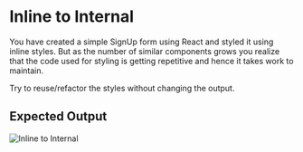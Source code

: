 # Inline to Internal

You have created a simple SignUp form using React and styled it using inline styles. But as the number of similar components grows you realize that the code used for styling is getting repetitive and hence it takes work to maintain.

Try to reuse/refactor the styles without changing the output.

## Expected Output
![Inline to Internal](https://github.com/deepeshsharmaofficial/ReactJs_Learn_In_Public/assets/91846967/ebd777ed-3eb9-4497-9f29-0cb19bf22555)
